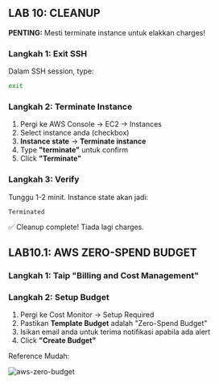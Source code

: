 ## LAB 10: CLEANUP

**PENTING:** Mesti terminate instance untuk elakkan charges!

### Langkah 1: Exit SSH

Dalam SSH session, type:
```bash
exit
```

### Langkah 2: Terminate Instance

1. Pergi ke AWS Console → EC2 → Instances
2. Select instance anda (checkbox)
3. **Instance state** → **Terminate instance**
4. Type **"terminate"** untuk confirm
5. Click **"Terminate"**

### Langkah 3: Verify

Tunggu 1-2 minit. Instance state akan jadi:
```
Terminated
```

✅ Cleanup complete! Tiada lagi charges.

## LAB10.1: AWS ZERO-SPEND BUDGET

### Langkah 1: Taip "Billing and Cost Management"

### Langkah 2: Setup Budget

1. Pergi ke Cost Monitor → Setup Required
2. Pastikan **Template Budget** adalah "Zero-Spend Budget"
3. Isikan email anda untuk terima notifikasi apabila ada alert
4. Click **"Create Budget"**

Reference Mudah:

![aws-zero-budget](https://github.com/user-attachments/assets/95f71aec-bebd-471a-9909-eff08c313bbc)
